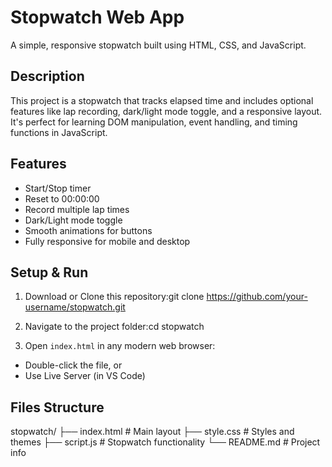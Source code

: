 # Stopwatch Web App 

A simple, responsive stopwatch built using HTML, CSS, and JavaScript.



## Description

This project is a stopwatch that tracks elapsed time and includes optional features like lap recording, dark/light mode toggle, and a responsive layout. It's perfect for learning DOM manipulation, event handling, and timing functions in JavaScript.



## Features

- Start/Stop timer
- Reset to 00:00:00
- Record multiple lap times
- Dark/Light mode toggle
- Smooth animations for buttons
- Fully responsive for mobile and desktop



## Setup & Run

1. Download or Clone this repository:git clone https://github.com/your-username/stopwatch.git

2. Navigate to the project folder:cd stopwatch

3. Open `index.html` in any modern web browser:
- Double-click the file, or
- Use Live Server (in VS Code)


## Files Structure

stopwatch/
├── index.html # Main layout
├── style.css # Styles and themes
├── script.js # Stopwatch functionality
└── README.md # Project info


